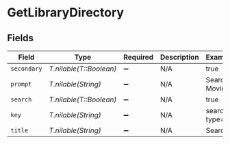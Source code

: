 # GetLibraryDirectory


## Fields

| Field                   | Type                    | Required                | Description             | Example                 |
| ----------------------- | ----------------------- | ----------------------- | ----------------------- | ----------------------- |
| `secondary`             | *T.nilable(T::Boolean)* | :heavy_minus_sign:      | N/A                     | true                    |
| `prompt`                | *T.nilable(String)*     | :heavy_minus_sign:      | N/A                     | Search Movies           |
| `search`                | *T.nilable(T::Boolean)* | :heavy_minus_sign:      | N/A                     | true                    |
| `key`                   | *T.nilable(String)*     | :heavy_minus_sign:      | N/A                     | search?type=1           |
| `title`                 | *T.nilable(String)*     | :heavy_minus_sign:      | N/A                     | Search...               |